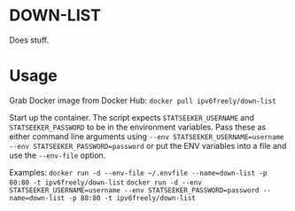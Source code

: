 # DOWN-LIST

Does stuff.

# Usage

Grab Docker image from Docker Hub:
`docker pull ipv6freely/down-list`

Start up the container. The script expects `STATSEEKER_USERNAME` and `STATSEEKER_PASSWORD` to be in the environment variables. Pass these as either command line arguments using `--env STATSEEKER_USERNAME=username --env STATSEEKER_PASSWORD=password` or put the ENV variables into a file and use the `--env-file` option.

Examples:
`docker run -d --env-file ~/.envfile --name=down-list -p 80:80 -t ipv6freely/down-list`
`docker run -d --env STATSEEKER_USERNAME=username --env STATSEEKER_PASSWORD=password --name=down-list -p 80:80 -t ipv6freely/down-list`